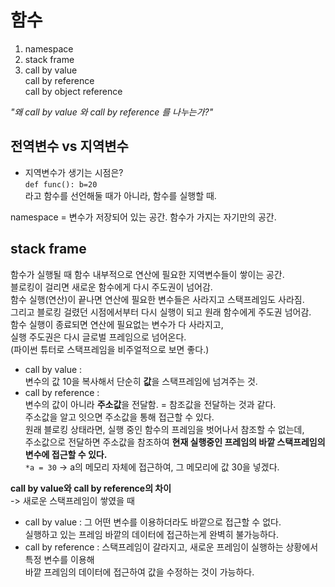# 함수  

1. namespace  
2. stack frame  
3.  call by value  
    call by reference  
    call by object reference  

*"왜 call by value 와 call by reference 를 나누는가?"*  

## 전역변수 vs 지역변수  

- 지역변수가 생기는 시점은?  
`def func(): b=20`  
라고 함수를 선언해둘 때가 아니라, 함수를 실행할 때.  

namespace = 변수가 저장되어 있는 공간. 함수가 가지는 자기만의 공간.  

## stack frame  

함수가 실행될 때 함수 내부적으로 연산에 필요한 지역변수들이 쌓이는 공간.  
블로킹이 걸리면 새로운 함수에게 다시 주도권이 넘어감.  
함수 실행(연산)이 끝나면 연산에 필요한 변수들은 사라지고 스택프레임도 사라짐.  
그리고 블로킹 걸렸던 시점에서부터 다시 실행이 되고 원래 함수에게 주도권 넘어감.  
함수 실행이 종료되면 연산에 필요없는 변수가 다 사라지고,  
실행 주도권은 다시 글로벌 프레임으로 넘어온다.  
(파이썬 튜터로 스택프레임을 비주얼적으로 보면 좋다.)  

- call by value :  
    변수의 값 10을 복사해서 단순히 **값**을 스택프레임에 넘겨주는 것.  
- call by reference :  
    변수의 값이 아니라 **주소값**을 전달함. = 참조값을 전달하는 것과 같다.  
    주소값을 알고 잇으면 주소값을 통해 접근할 수 있다.  
    원래 블로킹 상태라면, 실행 중인 함수의 프레임을 벗어나서 참조할 수 없는데,  
    주소값으로 전달하면 주소값을 참조하여 **현재 실행중인 프레임의 바깥 스택프레임의 변수에 접근할 수 있다.**  
    `*a = 30` -> a의 메모리 자체에 접근하여, 그 메모리에 값 30을 넣겠다.  

**call by value와 call by reference의 차이**  
-> 새로운 스택프레임이 쌓였을 때  
- call by value : 그 어떤 변수를 이용하더라도 바깥으로 접근할 수 없다.  
실행하고 있는 프레임 바깥의 데이터에 접근하는게 완벽히 불가능하다.  
- call by reference : 스택프레임이 갈라지고, 새로운 프레임이 실행하는 상황에서 특정 변수를 이용해  
바깥 프레임의 데이터에 접근하여 값을 수정하는 것이 가능하다.  
